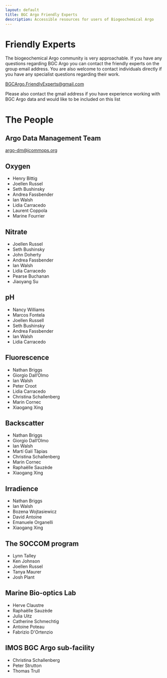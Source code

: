 ```yaml
---
layout: default
title: BGC Argo Friendly Experts
description: Accessible resources for users of Biogeochemical Argo
---
```


# Friendly Experts
The biogeochemical Argo community is very approachable. If you have any questions regarding BGC Argo you can contact the friendly experts on the group email address. You are also welcome to contact individuals directly if you have any specialist questions regarding their work.

[BGCArgo.FriendlyExperts@gmail.com](mailto:BGCArgo.FriendlyExperts@gmail.com?)

Please also contact the gmail address if you have experience working with BGC Argo data and would like to be included on this list

# The People

## Argo Data Management Team
[argo-dm@jcommops.org](mailto:argo-dm@jcommops.org?)

## Oxygen
- Henry Bittig
- Joellen Russel
- Seth Bushinsky
- Andrea Fassbender
- Ian Walsh
- Lidia Carracedo
- Laurent Coppola
- Marine Fourrier

## Nitrate
- Joellen Russel
- Seth Bushinsky
- John Doherty
- Andrea Fassbender
- Ian Walsh
- Lidia Carracedo
- Pearse Buchanan
- Jiaoyang Su

## pH
- Nancy Williams
- Marcos Fontela
- Joellen Russell
- Seth Bushinsky
- Andrea Fassbender
- Ian Walsh
- Lidia Carracedo

## Fluorescence
- Nathan Briggs
- Giorgio Dall’Olmo
- Ian Walsh
- Peter Croot
- Lidia Carracedo
- Christina Schallenberg
- Marin Cornec
- Xiaogang Xing

## Backscatter
- Nathan Briggs
- Giorgio Dall’Olmo
- Ian Walsh
- Martí Galí Tàpias
- Christina Schallenberg 
- Marin Cornec
- Raphaëlle Sauzède
- Xiaogang Xing

## Irradience
- Nathan Briggs
- Ian Walsh
- Bozena Wojtasiewicz
- David Antoine
- Emanuele Organelli
- Xiaogang Xing

## The SOCCOM program
- Lynn Talley
- Ken Johnson
- Joellen Russel
- Tanya Maurer
- Josh Plant

## Marine Bio-optics Lab
- Herve Claustre
- Raphaëlle Sauzède
- Julia Uitz
- Catherine Schmechtig
- Antoine Poteau
- Fabrizio D'Ortenzio

## IMOS BGC Argo sub-facility
- Christina Schallenberg
- Peter Strutton
- Thomas Trull

